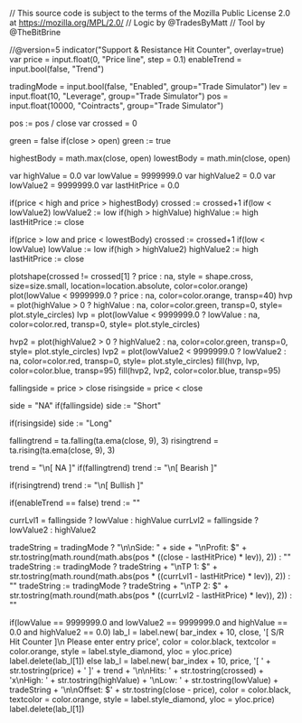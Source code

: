 // This source code is subject to the terms of the Mozilla Public License 2.0 at https://mozilla.org/MPL/2.0/
// Logic by @TradesByMatt
// Tool by @TheBitBrine

//@version=5
indicator("Support & Resistance Hit Counter", overlay=true)
var price = input.float(0, "Price line", step = 0.1)
enableTrend = input.bool(false, "Trend")

tradingMode = input.bool(false, "Enabled", group="Trade Simulator")
lev = input.float(10, "Leverage", group="Trade Simulator")
pos = input.float(10000, "Cointracts", group="Trade Simulator")

pos :=  pos / close
var crossed = 0

green = false
if(close > open)
    green := true


highestBody = math.max(close, open)
lowestBody = math.min(close, open)

var highValue = 0.0
var lowValue = 9999999.0
var highValue2 = 0.0
var lowValue2 = 9999999.0
var lastHitPrice = 0.0

if(price < high and price > highestBody)
    crossed := crossed+1
    if(low < lowValue2)
        lowValue2 := low
    if(high > highValue)
        highValue := high
    lastHitPrice := close
        
if(price > low and price < lowestBody)
    crossed := crossed+1
    if(low < lowValue)
        lowValue := low
    if(high > highValue2)
        highValue2 := high
    lastHitPrice := close

plotshape(crossed != crossed[1] ? price : na, style = shape.cross, size=size.small, location=location.absolute, color=color.orange)
plot(lowValue < 9999999.0 ? price : na, color=color.orange, transp=40)
hvp = plot(highValue > 0 ? highValue : na, color=color.green, transp=0, style= plot.style_circles)
lvp = plot(lowValue < 9999999.0 ? lowValue : na, color=color.red, transp=0, style= plot.style_circles)

hvp2 = plot(highValue2 > 0 ? highValue2 : na, color=color.green, transp=0, style= plot.style_circles)
lvp2 = plot(lowValue2 < 9999999.0 ? lowValue2 : na, color=color.red, transp=0, style= plot.style_circles)
fill(hvp, lvp, color=color.blue, transp=95)
fill(hvp2, lvp2, color=color.blue, transp=95)

fallingside = price > close
risingside = price < close

side = "NA"
if(fallingside)
    side := "Short"
    
if(risingside)
    side := "Long"

fallingtrend = ta.falling(ta.ema(close, 9), 3)
risingtrend = ta.rising(ta.ema(close, 9), 3)

trend = "\n[ NA ]"
if(fallingtrend)
    trend := "\n[ Bearish ]"
    
if(risingtrend)
    trend := "\n[ Bullish ]"


if(enableTrend == false)
    trend := ""

currLvl1 = fallingside ? lowValue : highValue
currLvl2 = fallingside ? lowValue2 : highValue2

tradeString = tradingMode ? "\n\nSide: " + side  + "\nProfit: $" + str.tostring(math.round(math.abs(pos * ((close - lastHitPrice) * lev)), 2)) : ""
tradeString := tradingMode ? tradeString + "\nTP 1: $" + str.tostring(math.round(math.abs(pos * ((currLvl1 - lastHitPrice) * lev)), 2)) : ""
tradeString := tradingMode ? tradeString + "\nTP 2: $" + str.tostring(math.round(math.abs(pos * ((currLvl2 - lastHitPrice) * lev)), 2)) : ""

if(lowValue == 9999999.0 and lowValue2 == 9999999.0 and highValue == 0.0 and highValue2 == 0.0)
    lab_l = label.new(
              bar_index + 10, close, '[ S/R Hit Counter ]\n Please enter entry price',
              color     = color.black, 
              textcolor = color.orange, 
              style     = label.style_diamond,
              yloc      = yloc.price)
    label.delete(lab_l[1])
else
    lab_l = label.new(
              bar_index + 10, price, '[ ' + str.tostring(price) + ' ]' + trend + '\n\nHits: ' + str.tostring(crossed) + 'x\nHigh: ' + str.tostring(highValue) + '\nLow: ' + str.tostring(lowValue) + tradeString + '\n\nOffset: $' + str.tostring(close - price), 
              color     = color.black, 
              textcolor = color.orange, 
              style     = label.style_diamond,
              yloc      = yloc.price)
    label.delete(lab_l[1])




